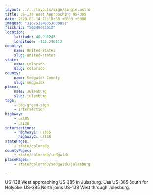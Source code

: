 ```yaml
---
layout: ../../layouts/sign/single.astro
title: US-138 West Approaching US-385
date: 2020-08-14 12:18:58 +0000 +0000
imageid: "318751240353800051"
flickrid: "50349073612"
location:
    latitude: 40.995245
    longitude: -102.246112
country:
    name: United States
    slug: united-states
state:
    name: Colorado
    slug: colorado
county:
    name: Sedgwick County
    slug: sedgwick
place:
    name: Julesburg
    slug: julesburg
tags:
    - big-green-sign
    - intersection
highway:
    - us385
    - us138
intersections:
    - highway1: us385
      highway2: us138
statePages:
    - state/colorado
countyPages:
    - state/colorado/sedgwick
placePages:
    - state/colorado/sedgwick/julesburg

---
```

US-138 West approaching US-385 in Julesburg.  Use US-385 South for Holyoke.  US-385 North joins US-138 West through Julesburg.